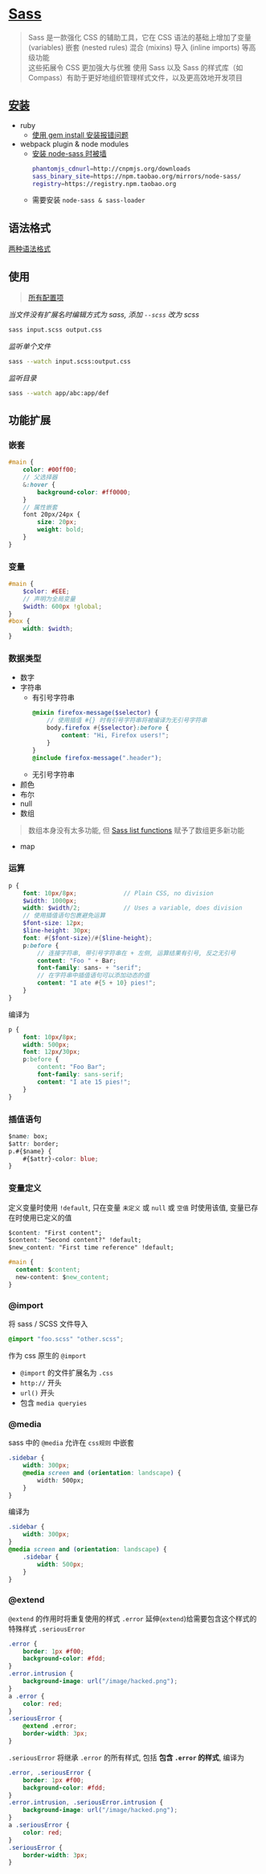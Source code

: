 # [Sass](https://www.sass.hk/)
> Sass 是一款强化 CSS 的辅助工具，它在 CSS 语法的基础上增加了变量 (variables) 嵌套 (nested rules) 混合 (mixins) 导入 (inline imports) 等高级功能  
这些拓展令 CSS 更加强大与优雅 使用 Sass 以及 Sass 的样式库（如 Compass）有助于更好地组织管理样式文件，以及更高效地开发项目

## [安装](https://www.sass.hk/install/)
- ruby
    - [使用 gem install 安装报错问题](http://blog.csdn.net/qq_35160701/article/details/52728965)
- webpack plugin & node modules
    - [安装 node-sass 时被墙](https://www.cnblogs.com/savokiss/p/6474673.html)  
        ```bash
        phantomjs_cdnurl=http://cnpmjs.org/downloads
        sass_binary_site=https://npm.taobao.org/mirrors/node-sass/
        registry=https://registry.npm.taobao.org
        ```
    - 需要安装 `node-sass & sass-loader`

## 语法格式
[两种语法格式](http://sass-lang.com/documentation/file.INDENTED_SYNTAX.html)

## 使用
> [所有配置项](http://sass-lang.com/documentation/file.SASS_REFERENCE.html#options)

*当文件没有扩展名时编辑方式为 sass, 添加 `--scss` 改为 scss*
```bash
sass input.scss output.css
```

*监听单个文件*
```bash
sass --watch input.scss:output.css
```

*监听目录*
```bash
sass --watch app/abc:app/def
```

## 功能扩展

### 嵌套
```scss
#main {
    color: #00ff00;
    // 父选择器
    &:hover {
        background-color: #ff0000;
    }
    // 属性嵌套
    font 20px/24px {
        size: 20px;
        weight: bold;
    }
}
```

### 变量
```scss
#main {
    $color: #EEE;
    // 声明为全局变量
    $width: 600px !global;
}
#box {
    width: $width;
}
```

### 数据类型
- 数字
- 字符串
    - 有引号字符串
        ```scss
        @mixin firefox-message($selector) {
            // 使用插值 #{} 时有引号字符串将被编译为无引号字符串
            body.firefox #{$selector}:before {
                content: "Hi, Firefox users!";
            }
        }
        @include firefox-message(".header");
        ```
    - 无引号字符串
- 颜色
- 布尔
- null
- 数组
> 数组本身没有太多功能, 但 [Sass list functions](http://sass-lang.com/documentation/Sass/Script/Functions.html#list-functions) 赋予了数组更多新功能 
- map

### 运算
```scss
p {
    font: 10px/8px;             // Plain CSS, no division
    $width: 1000px;
    width: $width/2;            // Uses a variable, does division
    // 使用插值语句包裹避免运算
    $font-size: 12px;
    $line-height: 30px;
    font: #{$font-size}/#{$line-height};
    p:before {
        // 连接字符串, 带引号字符串在 + 左侧, 运算结果有引号, 反之无引号
        content: "Foo " + Bar;
        font-family: sans- + "serif";
        // 在字符串中插值语句可以添加动态的值
        content: "I ate #{5 + 10} pies!";
    }
}
```
编译为
```css
p {
    font: 10px/8px;
    width: 500px;
    font: 12px/30px;
    p:before {
        content: "Foo Bar";
        font-family: sans-serif;
        content: "I ate 15 pies!";
    }
}
```

### 插值语句
```css
$name: box;
$attr: border;
p.#{$name} {
    #{$attr}-color: blue;
}
```

### 变量定义
定义变量时使用 `!default`, 只在变量 `未定义` 或 `null` 或 `空值` 时使用该值, 变量已存在时使用已定义的值
```css
$content: "First content";
$content: "Second content?" !default;
$new_content: "First time reference" !default;

#main {
  content: $content;
  new-content: $new_content;
}
```

### @import
将 sass / SCSS 文件导入  
```css
@import "foo.scss" "other.scss";
```

作为 css 原生的 `@import`
- `@import` 的文件扩展名为 `.css`
- `http://` 开头
- `url()` 开头
- 包含 `media queryies`

### @media

sass 中的 `@media` 允许在 `css规则` 中嵌套

```css
.sidebar {
    width: 300px;
    @media screen and (orientation: landscape) {
        width: 500px;
    }
}
```

编译为

```css
.sidebar {
    width: 300px;
}
@media screen and (orientation: landscape) {
    .sidebar {
        width: 500px;
    }
}
```

### @extend

`@extend` 的作用时将重复使用的样式 `.error` 延伸(`extend`)给需要包含这个样式的特殊样式 `.seriousError`

```css
.error {
    border: 1px #f00;
    background-color: #fdd;
}
.error.intrusion {
    background-image: url("/image/hacked.png");
}
a .error {
    color: red;
}
.seriousError {
    @extend .error;
    border-width: 3px;
}
```

`.seriousError` 将继承 `.error` 的所有样式, 包括 **包含 `.error` 的样式**, 编译为

```css
.error, .seriousError {
    border: 1px #f00;
    background-color: #fdd;
}
.error.intrusion, .seriousError.intrusion {
    background-image: url("/image/hacked.png");
}
a .seriousError {
    color: red;
}
.seriousError {
    border-width: 3px;
}
```

